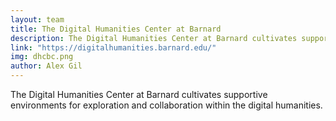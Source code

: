 ```yaml
---
layout: team
title: The Digital Humanities Center at Barnard 
description: The Digital Humanities Center at Barnard cultivates supportive environments for exploration and collaboration within the digital humanities. 
link: "https://digitalhumanities.barnard.edu/" 
img: dhcbc.png
author: Alex Gil
---
```


The Digital Humanities Center at Barnard cultivates supportive environments for exploration and collaboration within the digital humanities. 